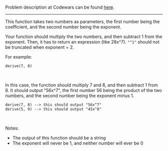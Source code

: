 Problem description at Codewars can be found
[here](https://www.codewars.com/kata/5963c18ecb97be020b0000a2/train/python).

-------------

This function takes two numbers as parameters, the first number being the coefficient, and the
second number being the exponent.
<br>

Your function should multiply the two numbers, and then subtract 1 from the exponent. Then, it has
to return an expression (like 28x^7). `"^1"` should not be truncated when exponent = 2.
<br>

For example:
```
derive(7, 8)
```
<br>

In this case, the function should multiply 7 and 8, and then subtract 1 from 8. It should output
"56x^7", the first number 56 being the product of the two numbers, and the second number being the
exponent minus 1.
```
derive(7, 8) --> this should output "56x^7" 
derive(5, 9) --> this should output "45x^8" 
```
<br>

Notes:
* The output of this function should be a string
* The exponent will never be 1, and neither number will ever be 0
